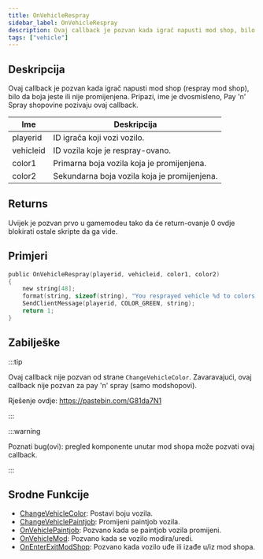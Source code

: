 ```yaml
---
title: OnVehicleRespray
sidebar_label: OnVehicleRespray
description: Ovaj callback je pozvan kada igrač napusti mod shop, bilo da boja jeste ili nije promijenjena.
tags: ["vehicle"]
---
```


## Deskripcija

Ovaj callback je pozvan kada igrač napusti mod shop (respray mod shop), bilo da boja jeste ili nije promijenjena. Pripazi, ime je dvosmisleno, Pay 'n' Spray shopovine pozivaju ovaj callback.

| Ime       | Deskripcija                                  |
| --------- | -------------------------------------------- |
| playerid  | ID igrača koji vozi vozilo.                  |
| vehicleid | ID vozila koje je respray-ovano.             |
| color1    | Primarna boja vozila koja je promijenjena.   |
| color2    | Sekundarna boja vozila koja je promijenjena. |

## Returns

Uvijek je pozvan prvo u gamemodeu tako da će return-ovanje 0 ovdje blokirati ostale skripte da ga vide.

## Primjeri

```c
public OnVehicleRespray(playerid, vehicleid, color1, color2)
{
    new string[48];
    format(string, sizeof(string), "You resprayed vehicle %d to colors %d and %d!", vehicleid, color1, color2);
    SendClientMessage(playerid, COLOR_GREEN, string);
    return 1;
}
```

## Zabilješke

:::tip

Ovaj callback nije pozvan od strane `ChangeVehicleColor`. Zavaravajući, ovaj callback nije pozvan za pay 'n' spray (samo modshopovi).

Rješenje ovdje: https://pastebin.com/G81da7N1

:::

:::warning

Poznati bug(ovi): pregled komponente unutar mod shopa može pozvati ovaj callback.

:::

## Srodne Funkcije

- [ChangeVehicleColor](../functions/ChangeVehicleColor): Postavi boju vozila.
- [ChangeVehiclePaintjob](../functions/ChangeVehiclePaintjob): Promijeni paintjob vozila.
- [OnVehiclePaintjob](OnVehiclePaintjob): Pozvano kada se paintjob vozila promijeni.
- [OnVehicleMod](OnVehicleMod): Pozvano kada se vozilo modira/uredi.
- [OnEnterExitModShop](OnEnterExitModShop): Pozvano kada vozilo uđe ili izađe u/iz mod shopa.
